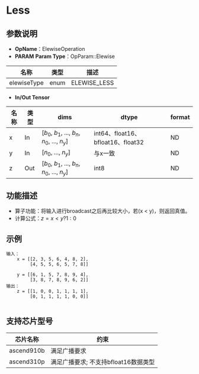 # Less

## 参数说明

- **OpName**：ElewiseOperation
- **PARAM**
  **Param Type**：OpParam::Elewise

| 名称        | 类型 | 描述         |
| ----------- | ---- | ------------ |
| elewiseType | enum | ELEWISE_LESS |

- **In/Out Tensor**

| 名称 | 类型 | dims                                                    | dtype                   | format |
| ---- | ---- | ------------------------------------------------------- | ----------------------- | ------ |
| x    | In   | [$b_0$, $b_1$, ..., $b_n$, $n_0$, ..., $n_y$] | int64、float16、bfloat16、float32 | ND     |
| y    | In   | [$n_0$, ..., $n_y$]                                 | 与x一致                 | ND     |
| z    | Out  | [$b_0$, $b_1$, ..., $b_n$, $n_0$, ..., $n_y$] | int8                    | ND     |

## 功能描述

- 算子功能：将输入进行broadcast之后再比较大小，若(x < y)，则返回真值。
- 计算公式：$z=x<y?1:0$

## 示例

```
输入：
    x = [[2, 3, 5, 6, 4, 8, 2], 
         [4, 5, 5, 6, 5, 7, 8]]

    y = [[6, 1, 5, 7, 8, 9, 4], 
         [3, 8, 7, 8, 9, 6, 2]]
输出：
    z = [[1, 0, 0, 1, 1, 1, 1], 
         [0, 1, 1, 1, 1, 0, 0]]  
 
```

## 支持芯片型号

| 芯片名称   | 约束         |
| ---------- | ------------ |
| ascend910b | 满足广播要求 |
| ascend310p | 满足广播要求; 不支持bfloat16数据类型 |
